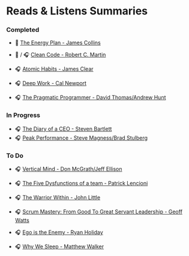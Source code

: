 # Reads & Listens Summaries

### Completed 
- :book: [The Energy Plan - James Collins](/books/the-energy-plan.md)
  
- :book: / :headphones: [Clean Code - Robert C. Martin](/books/clean-code.md)
  
- :headphones: [Atomic Habits - James Clear](/books/atomic-habits.md)
  
- :headphones: [Deep Work - Cal Newport](/books/deep-work.md)
  
- :headphones: [The Pragmatic Programmer - David Thomas/Andrew Hunt](/books/the-pragmatic-programmer.md)

### In Progress
- :headphones: [The Diary of a CEO - Steven Bartlett](/books/diary-ceo.md)
- :headphones: [Peak Performance - Steve Magness/Brad Stulberg](/books/peak-performance.md)

### To Do

- :headphones: [Vertical Mind - Don McGrath/Jeff Ellison](/books/vertical-mind.md)

- :headphones: [The Five Dysfunctions of a team - Patrick Lencioni](/books/the-five-dysfunctions-of-a-team.md)

- :headphones: [The Warrior Within - John Little](/books/the-warrior-within.md)

- :headphones: [Scrum Mastery: From Good To Great Servant Leadership - Geoff Watts](/books/scrum-mastery-from-good-to-great-servant-leadership.md)

- :headphones: [Ego is the Enemy - Ryan Holiday](/books/ego-is-the-enemy.md)

- :headphones: [Why We Sleep - Matthew Walker](/books/why-we-sleep.md)

